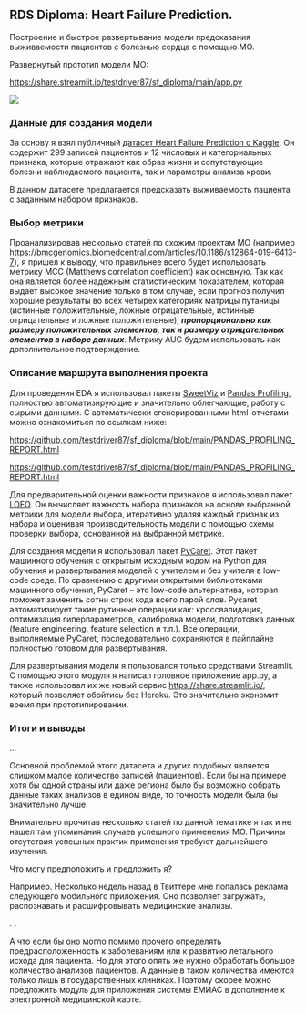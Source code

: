## RDS Diploma: Heart Failure Prediction.

Построение и быстрое развертывание модели предсказания выживаемости пациентов с болезнью сердца с помощью МО.

Развернутый прототип модели МО:

https://share.streamlit.io/testdriver87/sf_diploma/main/app.py



![](https://img.webmd.com/dtmcms/live/webmd/consumer_assets/site_images/article_thumbnails/slideshows/did_you_know_this_could_lead_to_heart_disease_slideshow/650x350_did_you_know_this_could_lead_to_heart_disease_slideshow.jpg)

### Данные для создания модели

За основу я взял публичный [датасет Heart Failure Prediction с Kaggle](https://www.kaggle.com/andrewmvd/heart-failure-clinical-data). Он содержит 299 записей пациентов и 12 числовых и категориальных признака, которые отражают как образ жизни и сопутствующие болезни наблюдаемого пациента, так и параметры анализа крови. 

В данном датасете предлагается предсказать выживаемость пациента с заданным набором признаков.

### Выбор метрики

Проанализировав несколько статей по схожим проектам МО (например https://bmcgenomics.biomedcentral.com/articles/10.1186/s12864-019-6413-7), я пришел к выводу, что правильнее всего будет использовать метрику MCC (Matthews correlation coefficient) как основную. Так как она является более надежным статистическим показателем, которая выдает высокое значение только в том случае, если прогноз получил хорошие результаты во всех четырех категориях матрицы путаницы (истинные положительные, ложные отрицательные, истинные отрицательные и ложные положительные), ***пропорционально как размеру положительных элементов, так и размеру отрицательных элементов в наборе данных***. Метрику AUC будем использовать как дополнительное подтверждение.

### Описание маршрута выполнения проекта

Для проведения EDA я использовал пакеты [SweetViz](https://github.com/fbdesignpro/sweetviz) и [Pandas Profiling](https://github.com/pandas-profiling/pandas-profiling), полностью автоматизирующие и значительно облегчающие, работу с сырыми данными. С автоматически сгенерированными html-отчетами  можно ознакомиться по ссылкам ниже:

https://github.com/testdriver87/sf_diploma/blob/main/PANDAS_PROFILING_REPORT.html

https://github.com/testdriver87/sf_diploma/blob/main/PANDAS_PROFILING_REPORT.html

Для предварительной оценки важности признаков я использовал пакет [LOFO](https://github.com/aerdem4/lofo-importance). Он  вычисляет важность набора признаков на основе выбранной метрики для модели выбора, итеративно удаляя каждый признак из набора и оценивая производительность модели с помощью схемы проверки выбора, основанной на выбранной метрике.

Для создания модели я использовал пакет [PyCaret](https://github.com/pycaret/pycaret). Этот пакет машинного обучения с открытым исходным кодом на Python для обучения и развертывания моделей с учителем и без учителя в low-code среде. По сравнению с другими открытыми библиотеками машинного обучения, PyCaret – это low-code альтернатива, которая поможет заменить сотни строк кода всего парой слов. Pycaret автоматизирует такие рутинные операции как: кроссвалидация, оптимизация гиперпараметров, калибровка модели, подготовка данных (feature engineering, feature selection и т.п.). Все операции, выполняемые PyCaret, последовательно сохраняются в пайплайне полностью готовом для развертывания.

Для развертывания модели я пользовался только средствами Streamlit. С помощью этого модуля я написал головное приложение app.py, а также использовал их же новый сервис https://share.streamlit.io/, который позволяет обойтись без Heroku. Это значительно экономит время при прототипировании.

### Итоги и выводы

...

Основной проблемой этого датасета и других подобных является слишком малое количество записей (пациентов). Если бы на примере хотя бы одной страны или даже региона было бы возможно собрать данные таких анализов в едином виде, то точность модели была бы значительно лучше.

Внимательно прочитав несколько статей по данной тематике я так и не нашел там упоминания случаев успешного применения МО. Причины отсутствия успешных практик применения требуют дальнейшего изучения. 

Что могу предположить и предложить я? 

Например. Несколько недель назад в Твиттере мне попалась реклама следующего мобильного приложения. Оно позволяет загружать, распознавать и расшифровывать медицинские анализы.

<img src="https://i.imgur.com/WhxZcpS.jpg" style="zoom: 25%;" /> <img src="https://i.imgur.com/tEEkCyM.jpg" style="zoom:25%;" />

А что если бы оно могло помимо прочего определять предрасположенность к заболеваниям или к развитию летального исхода для пациента. Но для этого опять же нужно обработать большое количество анализов пациентов. А данные в таком количества имеются только лишь в государственных клиниках. Поэтому скорее можно предложить модуль для приложения системы ЕМИАС в дополнение к электронной медицинской карте.

